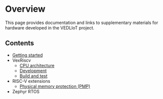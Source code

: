 # Overview
This page provides documentation and links to supplementary materials for hardware developed in the VEDLIoT project. 

## Contents
- [Getting started](quickstart.md)
- VexRiscv
  - [CPU architecture](vexriscv_intro.md)
  - [Development](vexriscv_dev.md)
  - [Build and test](vexriscv_build.md)
- RISC-V extensions
  - [Physical memory protection (PMP)](riscv_pmp.md)
- Zephyr RTOS